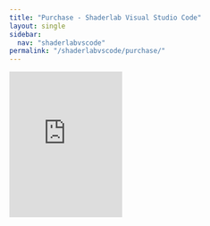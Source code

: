 ```yaml
---
title: "Purchase - Shaderlab Visual Studio Code"
layout: single
sidebar:
  nav: "shaderlabvscode"
permalink: "/shaderlabvscode/purchase/"
---
```


<iframe src="https://api.assetstore.unity3d.com/affiliate/embed/package/94653/widget-light?aid=1011lGoJ" style="width:202px; height:260px; border:0px;"></iframe>